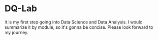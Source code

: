 # DQ-Lab
It is my first step going into Data Science and Data Analysis. I would summarize it by module, so it's gonna be concise. Please look forward to my journey.
